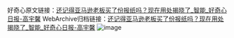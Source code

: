 好奇心原文链接：[还记得亚马逊老板买了份报纸吗？现在用处揭晓了_智能_好奇心日报-高宇馨](https://www.qdaily.com/articles/3824.html)
WebArchive归档链接：[还记得亚马逊老板买了份报纸吗？现在用处揭晓了_智能_好奇心日报-高宇馨](http://web.archive.org/web/20190623153055/https://www.qdaily.com/articles/3824.html)
![image](http://ww3.sinaimg.cn/large/007d5XDply1g3vdd9a210j30u03egb29)